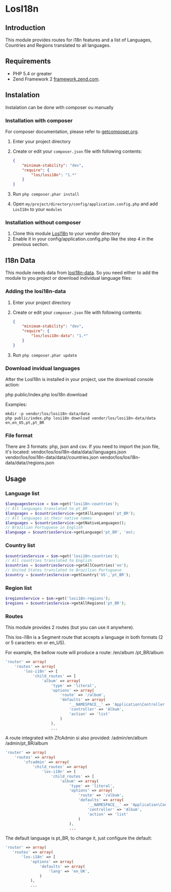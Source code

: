 # LosI18n

## Introduction
This module provides routes for i18n features and a list of Languages, Countries and Regions translated to all languages.

## Requirements
- PHP 5.4 or greater
- Zend Framework 2 [framework.zend.com](http://framework.zend.com/).

## Instalation
Instalation can be done with composer ou manually

### Installation with composer
For composer documentation, please refer to [getcomposer.org](http://getcomposer.org/).

  1. Enter your project directory
  2. Create or edit your `composer.json` file with following contents:

     ```json
     {
         "minimum-stability": "dev",
         "require": {
             "los/losi18n": "1.*"
         }
     }
     ```
  3. Run `php composer.phar install`
  4. Open `my/project/directory/config/application.config.php` and add `LosI18n` to your `modules`
     
### Installation without composer

  1. Clone this module [LosI18n](http://github.com/LansoWeb/LosI18n) to your vendor directory
  2. Enable it in your config/application.config.php like the step 4 in the previous section.
  
## I18n Data

This module needs data from [losi18n-data](http://github.com/LansoWeb/losi18n-data). So you need either to add the module to you project or download
individual language files:

### Adding the losi18n-data
 
  1. Enter your project directory
  2. Create or edit your `composer.json` file with following contents:

     ```json
     {
         "minimum-stability": "dev",
         "require": {
             "los/losi18n-data": "1.*"
         }
     }
     ```
  3. Run `php composer.phar update`

### Download invidual languages

After the LosI18n is installed in your project, use the download console action:

php public/index.php losi18n download <destination folder> <languages>

Examples:
```shell
mkdir -p vendor/los/losi18n-data/data
php public/index.php losi18n download vendor/los/losi18n-data/data en,en_US,pt,pt_BR 
```

### File format
There are 3 formats: php, json and csv. If you need to import the json file, it's located:
vendor/los/losi18n-data/data/<language>/languages.json
vendor/los/losi18n-data/data/<language>/countries.json
vendor/los/losi18n-data/data/<language>/regions.json

## Usage
 
### Language list
```php
$languagesService = $sm->get('losi18n-countries');
// All languages translated to pt_BR
$languages = $countriesService->getAllLanguages('pt_BR');
// All languages in their native names
$languages = $countriesService->getNativeLanguages();
// Brazilian Portuguese in English
$language = $countriesService->getLanguage('pt_BR', 'en);
```

### Country list
```php
$countriesService = $sm->get('losi18n-countries');
// All countries translated to English
$countries = $countriesService->getAllCountries('en');
// United States translated to Brazilian Portuguese
$country = $countriesService->getCountry('US','pt_BR');
```

### Region list
```php
$regionsService = $sm->get('losi18n-regions');
$regions = $countriesService->getAllRegions('pt_BR');
```

### Routes

This module provides 2 routes (but you can use it anywhere). 

This los-i18n is a Segment route that accepts a language in both formats (2 or 5 caracters: en or en_US).

For example, the bellow route will produce a route:
/en/album
/pt_BR/album

```php
'router' => array(
    'routes' => array(
        'los-i18n' => [
            'child_routes' => [
                'album' => array(
                    'type' => 'literal',
                    'options' => array(
                        'route' => '/album',
                        'defaults' => array(
                            '__NAMESPACE__' => 'Application\Controller',
                            'controller' => 'Album',
                            'action' => 'list'
                        )
                    ),
                    ...
```

A route integrated with ZfcAdmin si also provided:
/admin/en/album
/admin/pt_BR/album

```php
'router' => array(
    'routes' => array(
        'zfcadmin' => array(
            'child_routes' => array(
                'los-i18n' => [
                    'child_routes' => [
                        'album' => array(
                            'type' => 'literal',
                            'options' => array(
                                'route' => '/album',
                                'defaults' => array(
                                    '__NAMESPACE__' => 'Application\Controller',
                                    'controller' => 'Album',
                                    'action' => 'list'
                                )
                            ),
                            ...
```

The default language is pt_BR, to change it, just configure the default:
 ```php
'router' => array(
    'routes' => array(
        'los-i18n' => [
            'options' => array(
                'defaults' => array(
                    'lang' => 'en_UK',
                )
            ),
            ...
```
 
